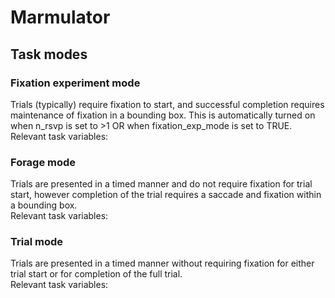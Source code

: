 # Marmulator

## Task modes

### Fixation experiment mode
Trials (typically) require fixation to start, and successful completion requires maintenance of fixation in a bounding box.
This is automatically turned on when n_rsvp is set to >1 OR when fixation_exp_mode is set to TRUE. 
Relevant task variables: 

### Forage mode
Trials are presented in a timed manner and do not require fixation for trial start, however completion of the trial requires a saccade and fixation within a bounding box.  
Relevant task variables: 

### Trial mode 
Trials are presented in a timed manner without requiring fixation for either trial start or for completion of the full trial.  
Relevant task variables: 


